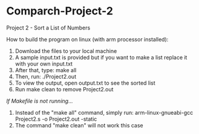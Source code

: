 # Comparch-Project-2
Project 2 - Sort a List of Numbers

How to build the program on linux (with arm processor installed):

1. Download the files to your local machine
2. A sample input.txt is provided but if you want to make a list replace it with your own input.txt
3. After that, type: make all
4. Then, run: ./Project2.out
5. To view the output, open output.txt to see the sorted list
6. Run make clean to remove Project2.out 

*If Makefile is not running...*
1. Instead of the "make all" command, simply run: arm-linux-gnueabi-gcc Project2.s -o Project2.out -static
2. The command "make clean" will not work this case
